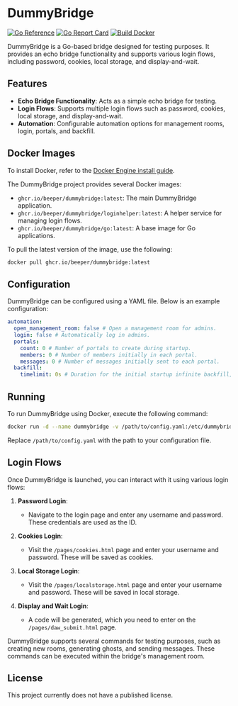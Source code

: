 # DummyBridge

[![Go Reference](https://pkg.go.dev/badge/github.com/beeper/dummybridge.svg)](https://pkg.go.dev/github.com/beeper/dummybridge)
[![Go Report Card](https://goreportcard.com/badge/github.com/beeper/dummybridge)](https://goreportcard.com/report/github.com/beeper/dummybridge)
[![Build Docker](https://github.com/beeper/dummybridge/actions/workflows/docker.yaml/badge.svg?branch=main)](https://github.com/beeper/dummybridge/actions/workflows/docker.yaml)

DummyBridge is a Go-based bridge designed for testing purposes. It provides an echo bridge
functionality and supports various login flows, including password, cookies, local storage,
and display-and-wait.

## Features

- **Echo Bridge Functionality**: Acts as a simple echo bridge for testing.
- **Login Flows**: Supports multiple login flows such as password, cookies, local storage,
  and display-and-wait.
- **Automation**: Configurable automation options for management rooms, login, portals,
  and backfill.

## Docker Images

To install Docker, refer to the [Docker Engine install guide](https://docs.docker.com/engine/install/).

The DummyBridge project provides several Docker images:

- `ghcr.io/beeper/dummybridge:latest`: The main DummyBridge application.
- `ghcr.io/beeper/dummybridge/loginhelper:latest`: A helper service for managing login flows.
- `ghcr.io/beeper/dummybridge/go:latest`: A base image for Go applications.

To pull the latest version of the image, use the following:

```sh
docker pull ghcr.io/beeper/dummybridge:latest
```

## Configuration

DummyBridge can be configured using a YAML file. Below is an example configuration:

```yaml
automation:
  open_management_room: false # Open a management room for admins.
  login: false # Automatically log in admins.
  portals:
    count: 0 # Number of portals to create during startup.
    members: 0 # Number of members initially in each portal.
    messages: 0 # Number of messages initially sent to each portal.
  backfill:
    timelimit: 0s # Duration for the initial startup infinite backfill, e.g. 10s, 1m, 1h
```

## Running

To run DummyBridge using Docker, execute the following command:

```sh
docker run -d --name dummybridge -v /path/to/config.yaml:/etc/dummybridge/config.yaml ghcr.io/beeper/dummybridge:latest
```

Replace `/path/to/config.yaml` with the path to your configuration file.

## Login Flows

Once DummyBridge is launched, you can interact with it using various login flows:

1. **Password Login**:
   - Navigate to the login page and enter any username and password.
     These credentials are used as the ID.

2. **Cookies Login**:
   - Visit the `/pages/cookies.html` page and enter your username and password.
     These will be saved as cookies.

3. **Local Storage Login**:
   - Visit the `/pages/localstorage.html` page and enter your username and password.
     These will be saved in local storage.

4. **Display and Wait Login**:
   - A code will be generated, which you need to enter on the `/pages/daw_submit.html` page.

DummyBridge supports several commands for testing purposes, such as creating new rooms,
generating ghosts, and sending messages. These commands can be executed within the bridge's
management room.

## License

This project currently does not have a published license.
